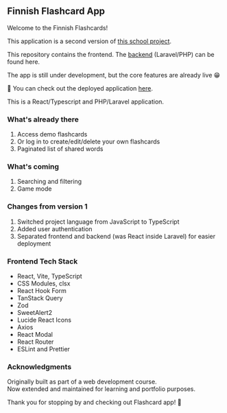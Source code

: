 ## Finnish Flashcard App

Welcome to the Finnish Flashcards!

This application is a second version of [this school project](https://github.com/DarjaElina/finnish-flashcard-app).

This repository contains the frontend. The [backend](https://github.com/DarjaElina/finnish-flashcard-app) (Laravel/PHP) can be found here.

The app is still under development, but the core features are already live 😁

🪩 You can check out the deployed application [here](https://finnish-flashcard-app-frontend.vercel.app).

This is a React/Typescript and PHP/Laravel application.

### What's already there
1) Access demo flashcards
2) Or log in to create/edit/delete your own flashcards
3) Paginated list of shared words

### What's coming
1) Searching and filtering
2) Game mode

### Changes from version 1
1) Switched project language from JavaScript to TypeScript
2) Added user authentication
3) Separated frontend and backend (was React inside Laravel) for easier deployment

### Frontend Tech Stack
- React, Vite, TypeScript
- CSS Modules, clsx
- React Hook Form
- TanStack Query
- Zod
- SweetAlert2
- Lucide React Icons
- Axios
- React Modal
- React Router
- ESLint and Prettier

### Acknowledgments
Originally built as part of a web development course.  
Now extended and maintained for learning and portfolio purposes.

Thank you for stopping by and checking out Flashcard app! 💙


